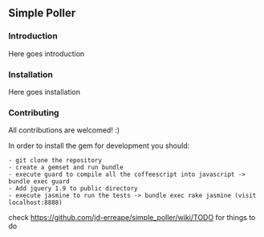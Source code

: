 ## Simple Poller

### Introduction

Here goes introduction

### Installation

Here goes installation

### Contributing

All contributions are welcomed! :)

In order to install the gem for development you should:

    - git clone the repository
    - create a gemset and run bundle
    - execute guard to compile all the coffeescript into javascript -> bundle exec guard
    - Add jquery 1.9 to public directory
    - execute jasmine to run the tests -> bundle exec rake jasmine (visit localhost:8888)

check https://github.com/jd-erreape/simple_poller/wiki/TODO for things to do



